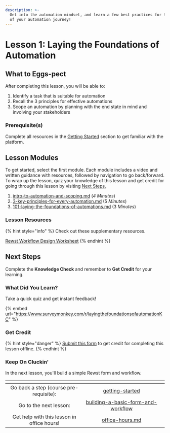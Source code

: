 ```yaml
---
description: >-
  Get into the automation mindset, and learn a few best practices for the start
  of your automation journey!
---
```


# Lesson 1: Laying the Foundations of Automation

## **What to Eggs-pect**

After completing this lesson, you will be able to:

1. Identify a task that is suitable for automation&#x20;
2. Recall the 3 principles for effective automations&#x20;
3. Scope an automation by planning with the end state in mind and involving your stakeholders&#x20;

### **Prerequisite(s)**

Complete all resources in the [Getting Started](../../getting-started/) section to get familiar with the platform.

## Lesson Modules

To get started, select the first module. Each module includes a video and written guidance with resources, followed by navigation to go back/forward. To wrap up the lesson, quiz your knowledge of this lesson and get credit for going through this lesson by visiting [Next Steps](./#next-steps),

1. [intro-to-automation-and-scoping.md](intro-to-automation-and-scoping.md "mention") (_4 Minutes_)
2. [3-key-principles-for-every-automation.md](3-key-principles-for-every-automation.md "mention") (5 _Minutes_)
3. [101-laying-the-foundations-of-automations.md](101-laying-the-foundations-of-automations.md "mention") (3 _Minutes_)

### Lesson Resources

{% hint style="info" %}
Check out these supplementary resources.

[Rewst Workflow Design Worksheet](https://files.gitbook.com/v0/b/gitbook-x-prod.appspot.com/o/spaces%2FAQQ1EHVcEsGKBPVHmiav%2Fuploads%2FuRW8KH7r5T6EIW4fGgzG%2FRewst%20Workflow%20Design%20Worksheet.pdf?alt=media\&token=d2d3aa4e-f0db-417b-81c8-1a31414e500c)
{% endhint %}

## Next Steps

Complete the **Knowledge Check** and remember to **Get Credit** for your learning.&#x20;

### What Did You Learn?

Take a quick quiz and get instant feedback!

{% embed url="https://www.surveymonkey.com/r/layingthefoundationsofautomationKC" %}

### Get Credit

{% hint style="danger" %}
[Submit this form](https://app.rewst.io/form/8ac04607-a1c4-45ea-b203-448b2f1b64e0) to get credit for completing this lesson offline.
{% endhint %}

### Keep On Cluckin'

In the next lesson, you'll build a simple Rewst form and workflow.

<table data-card-size="large" data-column-title-hidden data-view="cards" data-full-width="false"><thead><tr><th align="center"></th><th align="center"></th><th data-hidden data-card-target data-type="content-ref"></th></tr></thead><tbody><tr><td align="center">Go back a step (course pre-requisite):</td><td align="center"><a data-mention href="../../getting-started/">getting-started</a></td><td></td></tr><tr><td align="center">Go to the next lesson:</td><td align="center"><a data-mention href="../building-a-basic-form-and-workflow/">building-a-basic-form-and-workflow</a></td><td></td></tr><tr><td align="center">Get help with this lesson in office hours!</td><td align="center"><a data-mention href="../../office-hours.md">office-hours.md</a></td><td></td></tr></tbody></table>
